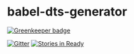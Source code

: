 # babel-dts-generator

[![Greenkeeper badge](https://badges.greenkeeper.io/YoloDev/babel-dts-generator.svg)](https://greenkeeper.io/)

[![Gitter](https://badges.gitter.im/Join%20Chat.svg)](https://gitter.im/YoloDev/babel-dts-generator?utm_source=badge&utm_medium=badge&utm_campaign=pr-badge&utm_content=badge)
[![Stories in Ready](https://badge.waffle.io/YoloDev/babel-dts-generator.png?label=ready&title=Ready)](https://waffle.io/YoloDev/babel-dts-generator)
